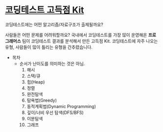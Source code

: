 # [코딩테스트 고득점 Kit](https://school.programmers.co.kr/learn/challenges?tab=algorithm_practice_kit)

코딩테스트에는 어떤 알고리즘/자료구조가 출제될까요?

사람들은 어떤 문제를 어려워할까요? 국내에서 코딩테스트를 가장 많이 운영해온 **프로그래머스** 팀이 코딩테스트 결과를 분석해서 만든 고득점 Kit. 코딩테스트에 자주 나오는 유형, 사람들이 많이 틀리는 유형을 간추렸습니다.

- 목차
  - 순서가 난이도를 의미하는 것은 아님.
    1. 해시
    2. 스택/큐
    3. 힙(Heap)
    4. 정렬
    5. 완전탐색
    6. 탐욕법(Greedy)
    7. 동적계획법(Dynamic Programming)
    8. 깊이/너비 우선 탐색(DFS/BFS)
    9. 이분탐색 
    10. 그래프